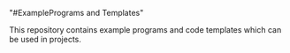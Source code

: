 "#ExamplePrograms and Templates" 

This repository contains example programs and code templates which can be used in projects.
